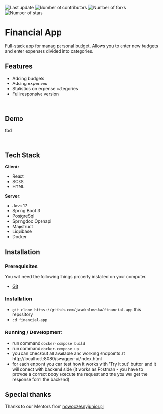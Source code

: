 <p>
    <img src="https://img.shields.io/github/last-commit/jasokolowska/financial-app/main" alt="Last update">
    <img src="https://img.shields.io/github/contributors/jasokolowska/financial-app" alt="Number of contributors">
    <img src="https://img.shields.io/github/forks/jasokolowska/financial-app" alt="Number of forks">
    <img src="https://img.shields.io/github/stars/jasokolowska/financial-app" alt="Number of stars">
</p>

# Financial App

Full-stack app for manag personal budget. Allows you to enter new budgets and enter expenses divided into categories.
&nbsp;

## Features

- Adding budgets
- Adding expenses
- Statistics on expense categories
- Full responsive version

&nbsp;

## Demo

tbd

&nbsp;

## Tech Stack

**Client:**
- React
- SCSS
- HTML

**Server:**
- Java 17
- Spring Boot 3
- PostgreSql
- Springdoc Openapi
- Mapstruct
- Liquibase
- Docker
&nbsp;
## Installation

### Prerequisites

You will need the following things properly installed on your computer.

- [Git](https://git-scm.com/)

### Installation

- `git clone https://github.com/jasokolowska/financial-app` this repository
- `cd financial-app`

### Running / Development
- run command `docker-compose build`
- run command `docker-compose up`
- you can checkout all available and working endpoints at http://localhost:8080/swagger-ui/index.html
- for each enpoint you can test how it works with 'Try it out' button and it will conect with backend side (it works as Postman - you have to provide a correct body execute the request and the you will get the response form the backend)
&nbsp;
## Special thanks

Thanks to our Mentors from [nowoczesnyjunior.pl](https://nowoczesnyjunior.pl/)
